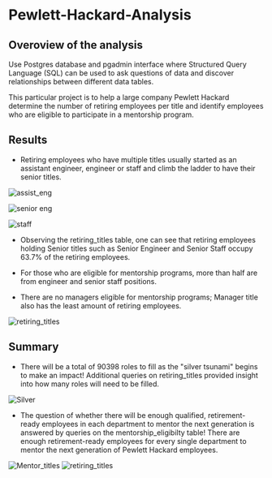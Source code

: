 # Pewlett-Hackard-Analysis

## Overoview of the analysis
Use Postgres database and pgadmin interface where Structured Query Language (SQL) can be used to ask questions of data and discover relationships between different data tables.

This particular project is to help a large company Pewlett Hackard determine the number of retiring employees per title and identify employees who are eligible to participate in a mentorship program. 

## Results
- Retiring employees who have multiple titles usually started as an assistant engineer, engineer or staff and climb the ladder to have their senior titles. 

![assist_eng](https://user-images.githubusercontent.com/84931545/128621844-cefbd899-b373-468a-892f-5c21a9fc9ad0.PNG)

![senior eng](https://user-images.githubusercontent.com/84931545/128621847-d5f0b2a4-596e-412f-9a6f-48c51a87ea87.PNG)

![staff](https://user-images.githubusercontent.com/84931545/128621848-dcdc2562-5292-4f3c-abdb-76811be55e5a.PNG)



- Observing the retiring_titles table, one can see that retiring employees holding Senior titles such as Senior Engineer and Senior Staff occupy 63.7% of the retiring employees.

- For those who are eligible for mentorship programs, more than half are from engineer and senior staff positions. 

- There are no managers eligible for mentorship programs; Manager title also has the least amount of retiring employees.

![retiring_titles](https://user-images.githubusercontent.com/84931545/128621855-631ed922-cef8-4dba-b9b1-dbc48592d604.PNG)


## Summary
- There will be a total of 90398 roles to fill as the "silver tsunami" begins to make an impact! Additional queries on retiring_titles provided insight into how many roles will need to be filled.

![Silver](https://user-images.githubusercontent.com/84931545/128621883-d0c1dcf8-63ec-4dd1-b236-75d717191348.PNG)


- The question of whether there will be enough qualified, retirement-ready employees in each department to mentor the next generation is answered by queries on the mentorship_eligibilty table! There are enough retirement-ready employees for every single department to mentor the next generation of Pewlett Hackard employees.

![Mentor_titles](https://user-images.githubusercontent.com/84931545/128621885-f2daa265-3782-4f39-a5bc-3b591db8c6ce.PNG)
![retiring_titles](https://user-images.githubusercontent.com/84931545/128621895-3ff7a8be-a655-4df6-8bfa-750bc8b50243.PNG)
